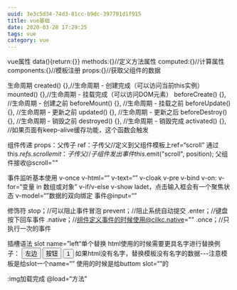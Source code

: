 ```yaml
---
uuid: 3e3c5d34-74d3-81cc-b9dc-397701d1f915
title: vue基础
date: 2020-03-28 17:29:25
tags: vue
category: vue
---
```

vue属性
data(){return:{}}
methods:{}//定义方法属性
computed:{}//计算属性
components:{}//模板注册
props:{}//获取父组件的数据

生命周期
created() {},//生命周期 - 创建完成（可以访问当前this实例）
mounted() {},//生命周期 - 挂载完成（可以访问DOM元素）
beforeCreate() {}, //生命周期 - 创建之前
beforeMount() {}, //生命周期 - 挂载之前
beforeUpdate() {}, //生命周期 - 更新之前
updated() {}, //生命周期 - 更新之后
beforeDestroy() {}, //生命周期 - 销毁之前
destroyed() {}, //生命周期 - 销毁完成
activated() {}, //如果页面有keep-alive缓存功能，这个函数会触发

组件传递
props：父传子
ref：子传父//定义到父组件模板上ref=“scroll”  通过this.$refs.scroll   
emit：子传父//子组件发出事件this.$emit("scroll", position);   父组件接收@scroll=""

事件监听基本使用
v-once
v-html=“”
v-text=“”
v-cloak
v-pre
v-bind
v-on:
v-for=“变量 in 数组或对象”
v-if/v-else
v-show
ladet，点击输入框会有一个聚焦状态
v-model=“”数据的双向绑定
事件@input=“”

修饰符
stop；//可以阻止事件冒泡
prevent；//阻止系统自动提交
.enter；//键盘按下回车事件
.native；//组件定义事件的时候使用@cilkc.native=""
.once；//只执行一次的事件

插槽语法
slot name=”left“单个替换
  html使用的时候需要更具名字进行替换例子：
  <slot name="left"><button >左边</button></slot>
  <slot name="btn"><button >按钮</button></slot>
  <cpn><button slot="btn">1</button></cpn>
  如果html没有名字，替换模板没有名字的数据---注意模板是给slot一个name=“”    使用的时候是给buttom slot=“”的

:img加载完成
  @load=“方法”